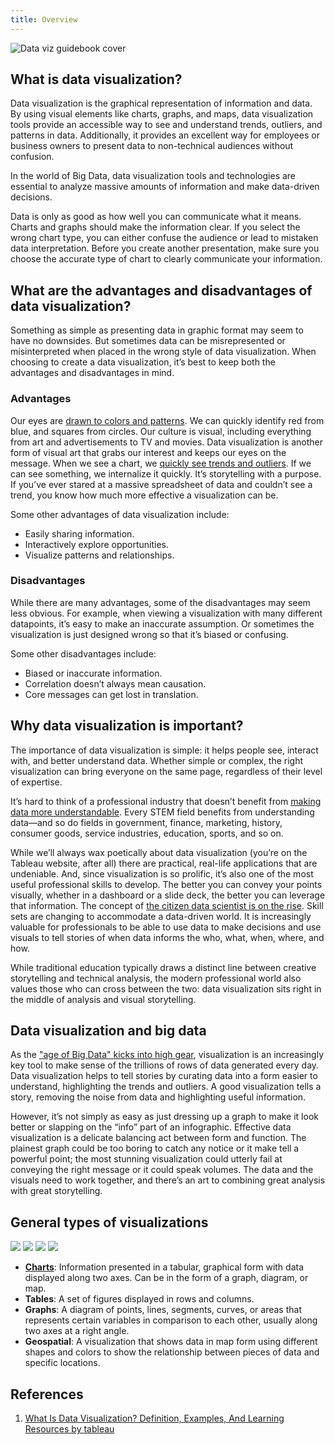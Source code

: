 ```yaml
---
title: Overview
---
```


<Img src='https://cosmos-x.oss-cn-hangzhou.aliyuncs.com/data-viz-guidebook-cover.png' alt='Data viz guidebook cover'/>

## What is data visualization?

Data visualization is the graphical representation of information and data. By using visual elements like charts, graphs, and maps, data visualization tools provide an accessible way to see and understand trends, outliers, and patterns in data. Additionally, it provides an excellent way for employees or business owners to present data to non-technical audiences without confusion.

In the world of Big Data, data visualization tools and technologies are essential to analyze massive amounts of information and make data-driven decisions.

Data is only as good as how well you can communicate what it means. Charts and graphs should make the information clear. If you select the wrong chart type, you can either confuse the audience or lead to mistaken data interpretation. Before you create another presentation, make sure you choose the accurate type of chart to clearly communicate your information.

## What are the advantages and disadvantages of data visualization?

​​​​Something as simple as presenting data in graphic format may seem to have no downsides. But sometimes data can be misrepresented or misinterpreted when placed in the wrong style of data visualization. When choosing to create a data visualization, it’s best to keep both the advantages and disadvantages in mind.

### Advantages

Our eyes are [drawn to colors and patterns](https://www.tableau.com/sites/default/files/media/whitepaper_visual-analysis-guidebook_0.pdf). We can quickly identify red from blue, and squares from circles. Our culture is visual, including everything from art and advertisements to TV and movies. Data visualization is another form of visual art that grabs our interest and keeps our eyes on the message. When we see a chart, we [quickly see trends and outliers](https://www.tableau.com/reports/data-trends). If we can see something, we internalize it quickly. It’s storytelling with a purpose. If you’ve ever stared at a massive spreadsheet of data and couldn’t see a trend, you know how much more effective a visualization can be.

Some other advantages of data visualization include:

- Easily sharing information.
- Interactively explore opportunities.
- Visualize patterns and relationships.

### Disadvantages

While there are many advantages, some of the disadvantages may seem less obvious. For example, when viewing a visualization with many different datapoints, it’s easy to make an inaccurate assumption. Or sometimes the visualization is just designed wrong so that it’s biased or confusing.

Some other disadvantages include:

- Biased or inaccurate information.
- Correlation doesn’t always mean causation.
- Core messages can get lost in translation.

## Why data visualization is important?

The importance of data visualization is simple: it helps people see, interact with, and better understand data. Whether simple or complex, the right visualization can bring everyone on the same page, regardless of their level of expertise.

It’s hard to think of a professional industry that doesn’t benefit from [making data more understandable](https://www.forbes.com/sites/jeffkauflin/2017/07/20/the-five-most-in-demand-skills-for-data-analysis-jobs/#3e300312c7ce). Every STEM field benefits from understanding data—and so do fields in government, finance, marketing, history, consumer goods, service industries, education, sports, and so on.

While we’ll always wax poetically about data visualization (you’re on the Tableau website, after all) there are practical, real-life applications that are undeniable. And, since visualization is so prolific, it’s also one of the most useful professional skills to develop. The better you can convey your points visually, whether in a dashboard or a slide deck, the better you can leverage that information. The concept of [the citizen data scientist is on the rise](https://www.gartner.com/newsroom/id/3570917). Skill sets are changing to accommodate a data-driven world. It is increasingly valuable for professionals to be able to use data to make decisions and use visuals to tell stories of when data informs the who, what, when, where, and how.

While traditional education typically draws a distinct line between creative storytelling and technical analysis, the modern professional world also values those who can cross between the two: data visualization sits right in the middle of analysis and visual storytelling.

## Data visualization and big data

As the ["age of Big Data" kicks into high gear](https://www.economist.com/news/leaders/21721656-data-economy-demands-new-approach-antitrust-rules-worlds-most-valuable-resource), visualization is an increasingly key tool to make sense of the trillions of rows of data generated every day. Data visualization helps to tell stories by curating data into a form easier to understand, highlighting the trends and outliers. A good visualization tells a story, removing the noise from data and highlighting useful information.

However, it’s not simply as easy as just dressing up a graph to make it look better or slapping on the “info” part of an infographic. Effective data visualization is a delicate balancing act between form and function. The plainest graph could be too boring to catch any notice or it make tell a powerful point; the most stunning visualization could utterly fail at conveying the right message or it could speak volumes. The data and the visuals need to work together, and there’s an art to combining great analysis with great storytelling.

## General types of visualizations

<div style={{display: "flex"}}>
  <Img src='https://cosmos-x.oss-cn-hangzhou.aliyuncs.com/oslh8W.jpg' legend='Charts'/>
  <Img src='https://cosmos-x.oss-cn-hangzhou.aliyuncs.com/jqStRi.jpg' legend='Tables'/>
  <Img src='https://cosmos-x.oss-cn-hangzhou.aliyuncs.com/3epRCb.jpg' legend='Graphs'/>
  <Img src='https://cosmos-x.oss-cn-hangzhou.aliyuncs.com/hF1rMb.jpg' legend='Geospatial'/>
</div>

- [**Charts**](/docs/data-viz-guide/2.charts/1.overview): Information presented in a tabular, graphical form with data displayed along two axes. Can be in the form of a graph, diagram, or map.
- **Tables**: A set of figures displayed in rows and columns.
- **Graphs**: A diagram of points, lines, segments, curves, or areas that represents certain variables in comparison to each other, usually along two axes at a right angle.
- **Geospatial**: A visualization that shows data in map form using different shapes and colors to show the relationship between pieces of data and specific locations.

## References

1. [What Is Data Visualization? Definition, Examples, And Learning Resources by tableau](https://www.tableau.com/learn/articles/data-visualization)
